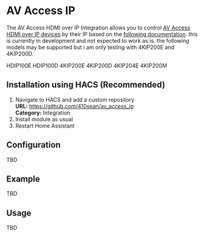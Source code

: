 AV Access IP
============
The AV Access HDMI over IP Integration allows you to control [AV Access HDMI over IP devices](https://www.avaccess.com/product-category/av-over-ip/) by their IP based on the [following documentation](https://avaccess.com/eu/wp-content/uploads/2023/10/API-Command-Guide_HDIP1004KIP2xx-Series-V1.0.3.pdf). this is currently in development and not expected to work as is. the following models may be supported but i am only testing with 4KIP200E and 4KIP200D.

HDIP100E
HDIP100D
4KIP200E
4KIP200D
4KIP204E
4KIP200M

## Installation using HACS (Recommended)
1. Navigate to HACS and add a custom repository  
    **URL:** https://github.com/410sean/av_access_ip  
    **Category:** Integration
2. Install module as usual
3. Restart Home Assistant

## Configuration
TBD
## Example
TBD
## Usage
TBD